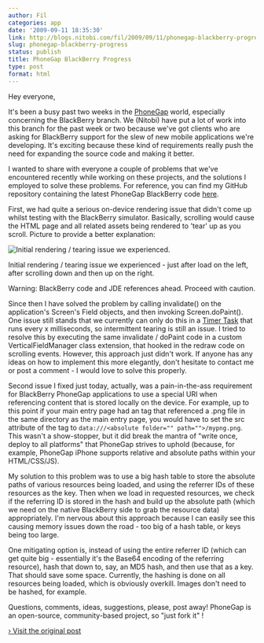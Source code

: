 ```yaml
---
author: Fil
categories: app
date: '2009-09-11 18:35:30'
link: http://blogs.nitobi.com/fil/2009/09/11/phonegap-blackberry-progress/
slug: phonegap-blackberry-progress
status: publish
title: PhoneGap BlackBerry Progress
type: post
format: html
---
```


Hey everyone,

It's been a busy past two weeks in the [PhoneGap](http://www.phonegap.com) world, especially concerning the BlackBerry branch. We (Nitobi) have put a lot of work into this branch for the past week or two because we've got clients who are asking for BlackBerry support for the slew of new mobile applications we're developing. It's exciting because these kind of requirements really push the need for expanding the source code and making it better.

I wanted to share with everyone a couple of problems that we've encountered recently while working on these projects, and the solutions I employed to solve these problems. For reference, you can find my GitHub repository containing the latest PhoneGap BlackBerry code [here](http://github.com/filmaj/phonegap/tree/master).

First, we had quite a serious on-device rendering issue that didn't come up whilst testing with the BlackBerry simulator. Basically, scrolling would cause the HTML page and all related assets being rendered to 'tear' up as you scroll. Picture to provide a better explanation:

![Initial rendering / tearing issue we experienced.](http://www.nitobi.com/fil/BB-render.jpg)

Initial rendering / tearing issue we experienced - just after load on the left, after scrolling down and then up on the right.

Warning: BlackBerry code and JDE references ahead. Proceed with caution.

Since then I have solved the problem by calling invalidate() on the application's Screen's Field objects, and then invoking Screen.doPaint(). One issue still stands that we currently can only do this in a [Timer Task](http://java.sun.com/j2se/1.4.2/docs/api/java/util/TimerTask.html) that runs every x milliseconds, so intermittent tearing is still an issue. I tried to resolve this by executing the same invalidate / doPaint code in a custom VerticalFieldManager class extension, that hooked in the redraw code on scrolling events. However, this approach just didn't work. If anyone has any ideas on how to implement this more elegantly, don't hesitate to contact me or post a comment - I would love to solve this properly.

Second issue I fixed just today, actually, was a pain-in-the-ass requirement for BlackBerry PhoneGap applications to use a special URI when referencing content that is stored locally on the device. For example, up to this point if your main entry page had an  tag that referenced a .png file in the same directory as the main entry page, you would have to set the src attribute of the  tag to `data:///<absolute folder="" path="">/mypng.png`. This wasn't a show-stopper, but it did break the mantra of "write once, deploy to all platforms" that PhoneGap strives to uphold (because, for example, PhoneGap iPhone supports relative and absolute paths within your HTML/CSS/JS).</absolute>

My solution to this problem was to use a big hash table to store the absolute paths of various resources being loaded, and using the referrer IDs of these resources as the key. Then when we load in requested resources, we check if the referring ID is stored in the hash and build up the absolute path (which we need on the native BlackBerry side to grab the resource data) appropriately. I'm nervous about this approach because I can easily see this causing memory issues down the road - too big of a hash table, or keys being too large.

One mitigating option is, instead of using the entire referrer ID (which can get quite big - essentially it's the Base64 encoding of the referring resource), hash that down to, say, an MD5 hash, and then use that as a key. That should save some space. Currently, the hashing is done on all resources being loaded, which is obviously overkill. Images don't need to be hashed, for example.

Questions, comments, ideas, suggestions, please, post away! PhoneGap is an open-source, community-based project, so "just fork it" !

[› Visit the original post](http://blogs.nitobi.com/fil/2009/09/11/phonegap-blackberry-progress/)
